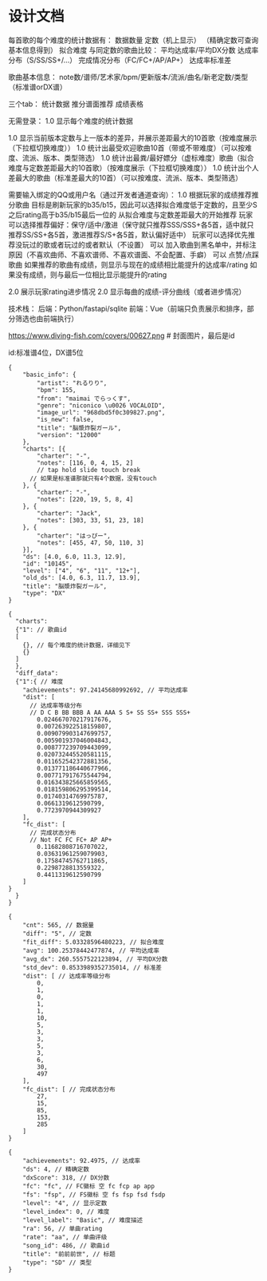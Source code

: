 # 设计文档

每首歌的每个难度的统计数据有：
数据数量
定数（机上显示）
（精确定数可查询基本信息得到）
拟合难度
与同定数的歌曲比较：
    平均达成率/平均DX分数
    达成率分布（S/SS/SS+/...）
    完成情况分布（FC/FC+/AP/AP+）
达成率标准差

歌曲基本信息：
note数/谱师/艺术家/bpm/更新版本/流派/曲名/新老定数/类型（标准谱orDX谱）

三个tab：
统计数据
推分谱面推荐
成绩表格

无需登录：
1.0 显示每个难度的统计数据

1.0 显示当前版本定数与上一版本的差异，并展示差距最大的10首歌（按难度展示（下拉框切换难度））
1.0 统计出最受欢迎歌曲10首（带或不带难度）（可以按难度、流派、版本、类型筛选）
1.0 统计出最粪/最好嫖分（虚标难度）歌曲（拟合难度与定数差距最大的10首歌）（按难度展示（下拉框切换难度））
1.0 统计出个人差最大的歌曲（标准差最大的10首）（可以按难度、流派、版本、类型筛选）

需要输入绑定的QQ或用户名（通过开发者通道查询）：
1.0 根据玩家的成绩推荐推分歌曲
        目标是刷新玩家的b35/b15，因此可以选择拟合难度低于定数的，且至少S之后rating高于b35/b15最后一位的
        从拟合难度与定数差距最大的开始推荐
        玩家可以选择推荐偏好：保守/适中/激进（保守就只推荐SSS/SSS+各5首，适中就只推荐SS/SS+各5首，激进推荐S/S+各5首，默认偏好适中）
        玩家可以选择优先推荐没玩过的歌或者玩过的或者默认（不设置）
        可以 加入歌曲到黑名单中，并标注原因（不喜欢曲师、不喜欢谱师、不喜欢谱面、不会配置、手癖）
        可以 点赞/点踩歌曲
        如果推荐的歌曲有成绩，则显示与现在的成绩相比能提升的达成率/rating
        如果没有成绩，则与最后一位相比显示能提升的rating

2.0 展示玩家rating进步情况
2.0 显示每曲的成绩-评分曲线（或者进步情况）

技术栈：
    后端：Python/fastapi/sqlite
    前端：Vue（前端只负责展示和排序，部分筛选也由前端执行）

https://www.diving-fish.com/covers/00627.png # 封面图片，最后是id

id:标准谱4位，DX谱5位

```json5
{
	"basic_info": {
		"artist": "れるりり",
		"bpm": 155,
		"from": "maimai でらっくす",
		"genre": "niconico \u0026 VOCALOID",
		"image_url": "968dbd5f0c309827.png",
		"is_new": false,
		"title": "脳漿炸裂ガール",
		"version": "12000"
	},
	"charts": [{
		"charter": "-",
		"notes": [116, 0, 4, 15, 2] 
        // tap hold slide touch break
      // 如果是标准谱那就只有4个数据，没有touch
	}, {
		"charter": "-",
		"notes": [220, 19, 5, 8, 4]
	}, {
		"charter": "Jack",
		"notes": [303, 33, 51, 23, 18]
	}, {
		"charter": "はっぴー",
		"notes": [455, 47, 50, 110, 3]
	}],
	"ds": [4.0, 6.0, 11.3, 12.9],
	"id": "10145",
	"level": ["4", "6", "11", "12+"],
	"old_ds": [4.0, 6.3, 11.7, 13.9],
	"title": "脳漿炸裂ガール",
	"type": "DX"
}
```

```json5
{
  "charts":
  {"1": // 歌曲id
  [
    {}, // 每个难度的统计数据，详细见下
    {}
  ]
  },
  "diff_data":
  {"1":{ // 难度
    "achievements": 97.24145680992692, // 平均达成率
    "dist": [ 
      // 达成率等级分布
      // D C B BB BBB A AA AAA S S+ SS SS+ SSS SSS+
        0.024667070217917676,
        0.007263922518159807,
        0.009079903147699757,
        0.005901937046004843,
        0.008777239709443099,
        0.020732445520581115,
        0.011652542372881356,
        0.013771186440677966,
        0.007717917675544794,
        0.016343825665859565,
        0.018159806295399514,
        0.01740314769975787,
        0.0661319612590799,
        0.7723970944309927
    ],
    "fc_dist": [
      // 完成状态分布
      // Not FC FC FC+ AP AP+
        0.11682808716707022,
        0.03631961259079903,
        0.17584745762711865,
        0.2298728813559322,
        0.4411319612590799
    ]
}
  }
}
```

```json5
{
    "cnt": 565, // 数据量
    "diff": "5", // 定数
    "fit_diff": 5.03328596480223, // 拟合难度
    "avg": 100.25378442477874, // 平均达成率
    "avg_dx": 260.5557522123894, // 平均DX分数
    "std_dev": 0.8533989352735014, // 标准差
    "dist": [ // 达成率等级分布
        0,
        1,
        0,
        1,
        1,
        10,
        5,
        3,
        3,
        5,
        3,
        6,
        30,
        497
    ],
    "fc_dist": [ // 完成状态分布
        27,
        15,
        85,
        153,
        285
    ]
}
```

```json5
{
    "achievements": 92.4975, // 达成率
    "ds": 4, // 精确定数
    "dxScore": 318, // DX分数
    "fc": "fc", // FC徽标 空 fc fcp ap app
    "fs": "fsp", // FS徽标 空 fs fsp fsd fsdp
    "level": "4", // 显示定数 
    "level_index": 0, // 难度
    "level_label": "Basic", // 难度描述
    "ra": 56, // 单曲rating
    "rate": "aa", // 单曲评级
    "song_id": 486, // 歌曲id
    "title": "前前前世", // 标题
    "type": "SD" // 类型
}
```